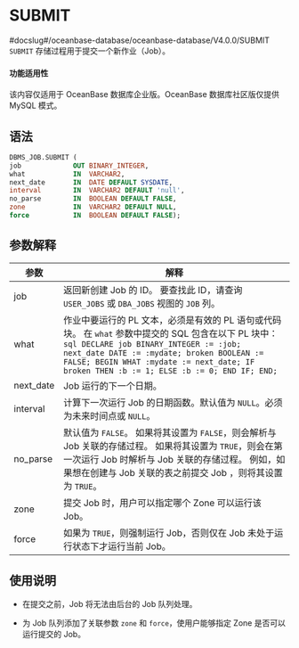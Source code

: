 SUBMIT 
===========================
#docslug#/oceanbase-database/oceanbase-database/V4.0.0/SUBMIT
`SUBMIT` 存储过程用于提交一个新作业（Job）。

  <main id="notice" >
    <h4>功能适用性</h4>
    <p>该内容仅适用于 OceanBase 数据库企业版。OceanBase 数据库社区版仅提供 MySQL 模式。</p>
  </main>

语法 
-----------------------

```sql
DBMS_JOB.SUBMIT ( 
job             OUT BINARY_INTEGER,
what            IN  VARCHAR2,
next_date       IN  DATE DEFAULT SYSDATE,
interval        IN  VARCHAR2 DEFAULT 'null',
no_parse        IN  BOOLEAN DEFAULT FALSE,
zone            IN  VARCHAR2 DEFAULT NULL,
force           IN  BOOLEAN DEFAULT FALSE);
```



参数解释 
-------------------------



|    参数     |                                                                                                                                                        解释                                                                                                                                                        |
|-----------|------------------------------------------------------------------------------------------------------------------------------------------------------------------------------------------------------------------------------------------------------------------------------------------------------------------|
| job       | 返回新创建 Job 的 ID。 要查找此 ID，请查询 `USER_JOBS` 或 `DBA_JOBS` 视图的 `JOB` 列。                                                                                                                                                                                                                                |
| what      | 作业中要运行的 PL 文本，必须是有效的 PL 语句或代码块。 在 `what` 参数中提交的 SQL 包含在以下 PL 块中： ```sql DECLARE job BINARY_INTEGER := :job; next_date DATE := :mydate; broken BOOLEAN := FALSE; BEGIN WHAT :mydate := next_date; IF broken THEN :b := 1; ELSE :b := 0; END IF; END; ```  |
| next_date | Job 运行的下一个日期。                                                                                                                                                                                                                                                                                                    |
| interval  | 计算下一次运行 Job 的日期函数。默认值为 `NULL`。必须为未来时间点或 `NULL`。                                                                                                                                                                                                                                                                 |
| no_parse  | 默认值为 `FALSE`。 如果将其设置为 `FALSE`，则会解析与 Job 关联的存储过程。 如果将其设置为 `TRUE`，则会在第一次运行 Job 时解析与 Job 关联的存储过程。 例如，如果想在创建与 Job 关联的表之前提交 Job ，则将其设置为 `TRUE`。                                                                                                                       |
| zone      | 提交 Job 时，用户可以指定哪个 Zone 可以运行该 Job。                                                                                                                                                                                                                                                                                |
| force     | 如果为 `TRUE`，则强制运行 Job，否则仅在 Job 未处于运行状态下才运行当前 Job。                                                                                                                                                                                                                                                                 |



使用说明 
-------------------------

* 在提交之前，Job 将无法由后台的 Job 队列处理。

  

* 为 Job 队列添加了关联参数 `zone` 和 `force`，使用户能够指定 Zone 是否可以运行提交的 Job。

  



